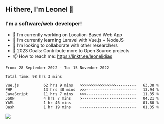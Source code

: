 ## Hi there, I'm Leonel 👋

### I'm a software/web developer!
- 🔭 I’m currently working on Location-Based Web App
- 🌱 I’m currently learning Laravel with Vue.js + NodeJS
- 👯 I’m looking to collaborate with other researchers
- 🥅 2023 Goals: Contribute more to Open Source projects
- 📫 How to reach me: https://linktr.ee/leoneljdias

<!--START_SECTION:waka-->

```text
From: 28 September 2022 - To: 15 November 2022

Total Time: 98 hrs 3 mins

Vue.js           62 hrs 9 mins   >>>>>>>>>>>>>>>>---------   63.38 %
PHP              13 hrs 40 mins  >>>----------------------   13.94 %
JavaScript       11 hrs 7 mins   >>>----------------------   11.35 %
JSON             4 hrs 7 mins    >------------------------   04.21 %
YAML             1 hr 46 mins    -------------------------   01.80 %
Bash             1 hr 19 mins    -------------------------   01.35 %
```

<!--END_SECTION:waka-->

![](https://komarev.com/ghpvc/?username=leoneljdias&color=blue&style=flat-square)
